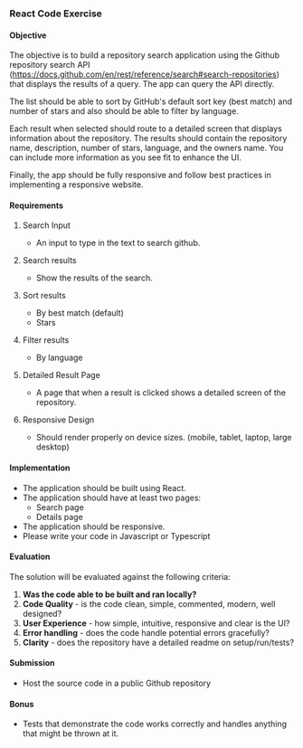 ### React Code Exercise

#### Objective

The objective is to build a repository search application using the Github repository search API (<https://docs.github.com/en/rest/reference/search#search-repositories>) that displays the results of a query. The app can query the API directly.

The list should be able to sort by GitHub's default sort key (best match) and number of stars and also should be able to filter by language.

Each result when selected should route to a detailed screen that displays information about the repository. The results should contain the repository name, description, number of stars, language, and the owners name. You can include more information as you see fit to enhance the UI.

Finally, the app should be fully responsive and follow best practices in implementing a responsive website.

#### Requirements

1. Search Input

   - An input to type in the text to search github.

2. Search results

   - Show the results of the search.

3. Sort results

   - By best match (default)
   - Stars

4. Filter results

   - By language

5. Detailed Result Page

   - A page that when a result is clicked shows a detailed screen of the repository.

6. Responsive Design

   - Should render properly on device sizes. (mobile, tablet, laptop, large desktop)

#### Implementation

- The application should be built using React.
- The application should have at least two pages:
  - Search page
  - Details page
- The application should be responsive.
- Please write your code in Javascript or Typescript

#### Evaluation

The solution will be evaluated against the following criteria:

1. **Was the code able to be built and ran locally?**
2. **Code Quality** - is the code clean, simple, commented, modern, well designed?
3. **User Experience** - how simple, intuitive, responsive and clear is the UI?
4. **Error handling** - does the code handle potential errors gracefully?
5. **Clarity** - does the repository have a detailed readme on setup/run/tests?

#### Submission

- Host the source code in a public Github repository

#### Bonus

- Tests that demonstrate the code works correctly and handles anything that might be thrown at it.
